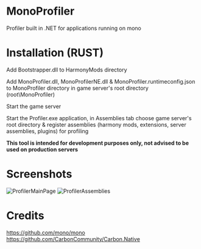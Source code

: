 # MonoProfiler
Profiler built in .NET for applications running on mono
# Installation (RUST)

Add Bootstrapper.dll to HarmonyMods directory

Add MonoProfiler.dll, MonoProfilerNE.dll & MonoProfiler.runtimeconfig.json to MonoProfiler directory in game server's root directory (root\MonoProfiler\)

Start the game server

Start the Profiler.exe application, in Assemblies tab choose game server's root directory & register assemblies (harmony mods, extensions, server assemblies, plugins) for profiling

<b>This tool is intended for development purposes only, not advised to be used on production servers</b>
# Screenshots
![ProfilerMainPage](https://github.com/user-attachments/assets/483c2df4-a740-45e1-b9a3-8156700c309c)
![ProfilerAssemblies](https://github.com/user-attachments/assets/4f9899e9-24aa-4a4b-b8d1-6ee7a3c85404)

# Credits
https://github.com/mono/mono
https://github.com/CarbonCommunity/Carbon.Native

